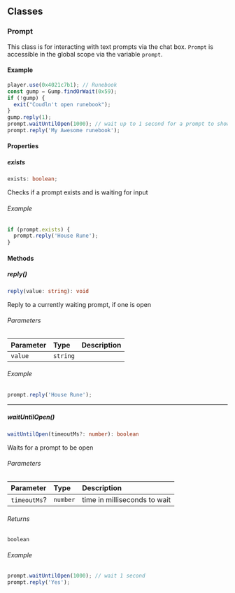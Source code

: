 ## Classes

<div class="heading-level-3">
<a id="prompt" name="prompt"></a>

### Prompt

This class is for interacting with text prompts via the chat box. `Prompt` is accessible in the global scope via the
variable `prompt`.

#### Example

```ts
player.use(0x4021c7b1); // Runebook
const gump = Gump.findOrWait(0x59);
if (!gump) {
  exit("Coudln't open runebook");
}
gump.reply(1);
prompt.waitUntilOpen(1000); // wait up to 1 second for a prompt to show up
prompt.reply('My Awesome runebook');
```

#### Properties

<div class="heading-level-5">
<a id="exists" name="exists"></a>

##### exists

```ts
exists: boolean;
```

Checks if a prompt exists and is waiting for input

###### Example

```ts
if (prompt.exists) {
  prompt.reply('House Rune');
}
```

</div>

#### Methods

<div class="heading-level-5">
<a id="reply" name="reply"></a>

##### reply()

```ts
reply(value: string): void
```

Reply to a currently waiting prompt, if one is open

###### Parameters

| Parameter | Type     | Description |
| :-------- | :------- | :---------- |
| `value`   | `string` |             |

###### Example

```ts
prompt.reply('House Rune');
```

</div>

---

<div class="heading-level-5">
<a id="waituntilopen" name="waituntilopen"></a>

##### waitUntilOpen()

```ts
waitUntilOpen(timeoutMs?: number): boolean
```

Waits for a prompt to be open

###### Parameters

| Parameter    | Type     | Description                  |
| :----------- | :------- | :--------------------------- |
| `timeoutMs`? | `number` | time in milliseconds to wait |

###### Returns

`boolean`

###### Example

```ts
prompt.waitUntilOpen(1000); // wait 1 second
prompt.reply('Yes');
```

</div>
</div>

